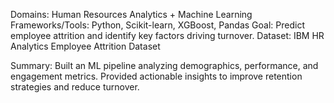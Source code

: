 Domains: Human Resources Analytics + Machine Learning
Frameworks/Tools: Python, Scikit-learn, XGBoost, Pandas
Goal: Predict employee attrition and identify key factors driving turnover.
Dataset: IBM HR Analytics Employee Attrition Dataset

Summary: Built an ML pipeline analyzing demographics, performance, and engagement metrics. Provided actionable insights to improve retention strategies and reduce turnover.
